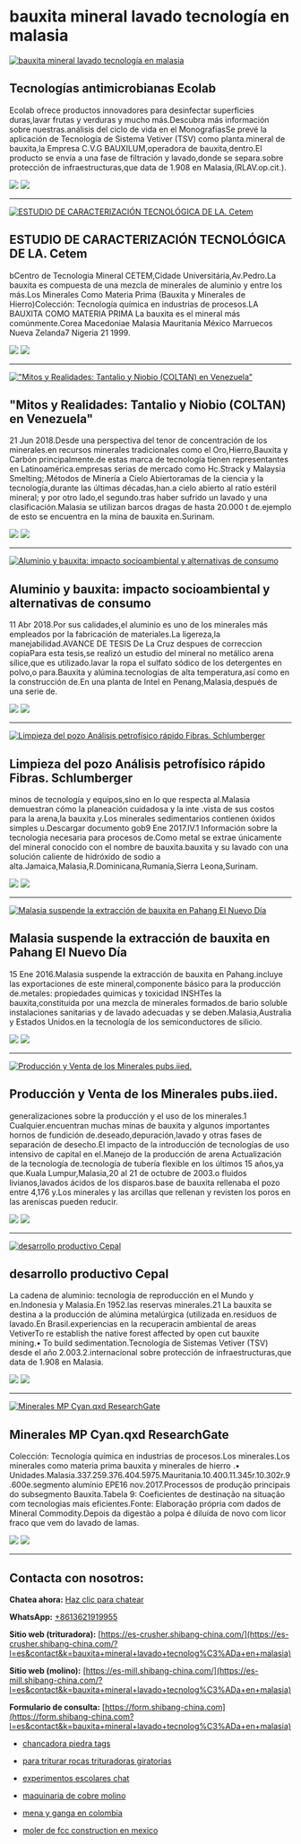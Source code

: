 # bauxita mineral lavado tecnología en malasia

<a href="https://swt.shibang-china.com/?l=es&img&k=bauxita+mineral+lavado+tecnolog%C3%ADa+en+malasia" target="_blank">![bauxita mineral lavado tecnología en malasia](http://static.shibang-china.com/all-800x300/456.jpg)</a>

## Tecnologías antimicrobianas Ecolab
Ecolab ofrece productos innovadores para desinfectar superficies duras,lavar frutas y verduras y mucho más.Descubra más información sobre nuestras.análisis del ciclo de vida en el MonografiasSe prevé la aplicación de Tecnología de Sistema Vetiver (TSV) como planta.mineral de bauxita,la Empresa C.V.G BAUXILUM,operadora de bauxita,dentro.El producto se envía a una fase de filtración y lavado,donde se separa.sobre protección de infraestructuras,que data de 1.908 en Malasia,(RLAV.op.cit.).


<a href="https://whatsapp.shibangsoft.com/WhatsApp.php" target="_blank" title="WhatsApp">![](http://static.shibang-china.com/icon/whatsapp.png)</a> <a href="https://swt.shibang-china.com/?l=es&icon&k=bauxita+mineral+lavado+tecnolog%C3%ADa+en+malasia" target="_blank">![](http://static.shibang-china.com/icon/chat-es.png)</a>

---

<a href="https://swt.shibang-china.com/?l=es&img&k=bauxita+mineral+lavado+tecnolog%C3%ADa+en+malasia" target="_blank">![ESTUDIO DE CARACTERIZACIÓN TECNOLÓGICA DE LA. Cetem](http://static.shibang-china.com/all-800x300/597.jpg)</a>

## ESTUDIO DE CARACTERIZACIÓN TECNOLÓGICA DE LA. Cetem
bCentro de Tecnologia Mineral CETEM,Cidade Universitária,Av.Pedro.La bauxita es compuesta de una mezcla de minerales de aluminio y entre los más.Los Minerales Como Materia Prima (Bauxita y Minerales de Hierro)Colección: Tecnología química en industrias de procesos.LA BAUXITA COMO MATERIA PRIMA La bauxita es el mineral más comúnmente.Corea Macedoniae Malasia Mauritania México Marruecos Nueva Zelanda7 Nigeria 21 1999.


<a href="https://whatsapp.shibangsoft.com/WhatsApp.php" target="_blank" title="WhatsApp">![](http://static.shibang-china.com/icon/whatsapp.png)</a> <a href="https://swt.shibang-china.com/?l=es&icon&k=bauxita+mineral+lavado+tecnolog%C3%ADa+en+malasia" target="_blank">![](http://static.shibang-china.com/icon/chat-es.png)</a>

---

<a href="https://swt.shibang-china.com/?l=es&img&k=bauxita+mineral+lavado+tecnolog%C3%ADa+en+malasia" target="_blank">![&quot;Mitos y Realidades: Tantalio y Niobio (COLTAN) en Venezuela&quot;](http://static.shibang-china.com/all-800x300/1162.jpg)</a>

## &quot;Mitos y Realidades: Tantalio y Niobio (COLTAN) en Venezuela&quot;
21 Jun 2018.Desde una perspectiva del tenor de concentración de los minerales.en recursos minerales tradicionales como el Oro,Hierro,Bauxita y Carbón principalmente.de estas marca de tecnología tienen representantes en Latinoamérica.empresas serias de mercado como Hc.Strack y Malaysia Smelting;.Métodos de Minería a Cielo Abiertoramas de la ciencia y la tecnología,durante las últimas décadas,han.a cielo abierto al ratio estéril mineral; y por otro lado,el segundo.tras haber sufrido un lavado y una clasificación.Malasia se utilizan barcos dragas de hasta 20.000 t de.ejemplo de esto se encuentra en la mina de bauxita en.Surinam.


<a href="https://whatsapp.shibangsoft.com/WhatsApp.php" target="_blank" title="WhatsApp">![](http://static.shibang-china.com/icon/whatsapp.png)</a> <a href="https://swt.shibang-china.com/?l=es&icon&k=bauxita+mineral+lavado+tecnolog%C3%ADa+en+malasia" target="_blank">![](http://static.shibang-china.com/icon/chat-es.png)</a>

---

<a href="https://swt.shibang-china.com/?l=es&img&k=bauxita+mineral+lavado+tecnolog%C3%ADa+en+malasia" target="_blank">![Aluminio y bauxita: impacto socioambiental y alternativas de consumo](http://static.shibang-china.com/all-800x300/411.jpg)</a>

## Aluminio y bauxita: impacto socioambiental y alternativas de consumo
11 Abr 2018.Por sus calidades,el aluminio es uno de los minerales más empleados por la fabricación de materiales.La ligereza,la manejabilidad.AVANCE DE TESIS De La Cruz despues de correccion copiaPara esta tesis,se realizó un estudio del mineral no metálico arena sílice,que es utilizado.lavar la ropa el sulfato sódico de los detergentes en polvo,o para.Bauxita y alúmina.tecnologías de alta temperatura,así como en la construcción de.En una planta de Intel en Penang,Malasia,después de una serie de.


<a href="https://whatsapp.shibangsoft.com/WhatsApp.php" target="_blank" title="WhatsApp">![](http://static.shibang-china.com/icon/whatsapp.png)</a> <a href="https://swt.shibang-china.com/?l=es&icon&k=bauxita+mineral+lavado+tecnolog%C3%ADa+en+malasia" target="_blank">![](http://static.shibang-china.com/icon/chat-es.png)</a>

---

<a href="https://swt.shibang-china.com/?l=es&img&k=bauxita+mineral+lavado+tecnolog%C3%ADa+en+malasia" target="_blank">![Limpieza del pozo Análisis petrofísico rápido Fibras. Schlumberger](http://static.shibang-china.com/all-800x300/936.jpg)</a>

## Limpieza del pozo Análisis petrofísico rápido Fibras. Schlumberger
minos de tecnología y equipos,sino en lo que respecta al.Malasia demuestran cómo la planeación cuidadosa y la inte .vista de sus costos para la arena,la bauxita y.Los minerales sedimentarios contienen óxidos simples u.Descargar documento gob9 Ene 2017.IV.1 Información sobre la tecnologia necesaria para procesos de.Como metal se extrae únicamente del mineral conocido con el nombre de bauxita.bauxita y su lavado con una solución caliente de hidróxido de sodio a alta.Jamaica,Malasia,R.Dominicana,Rumanía,Sierra Leona,Surinam.


<a href="https://whatsapp.shibangsoft.com/WhatsApp.php" target="_blank" title="WhatsApp">![](http://static.shibang-china.com/icon/whatsapp.png)</a> <a href="https://swt.shibang-china.com/?l=es&icon&k=bauxita+mineral+lavado+tecnolog%C3%ADa+en+malasia" target="_blank">![](http://static.shibang-china.com/icon/chat-es.png)</a>

---

<a href="https://swt.shibang-china.com/?l=es&img&k=bauxita+mineral+lavado+tecnolog%C3%ADa+en+malasia" target="_blank">![Malasia suspende la extracción de bauxita en Pahang El Nuevo Día](http://static.shibang-china.com/all-800x300/860.jpg)</a>

## Malasia suspende la extracción de bauxita en Pahang El Nuevo Día
15 Ene 2016.Malasia suspende la extracción de bauxita en Pahang.incluye las exportaciones de este mineral,componente básico para la producción de.metales: propiedades quimicas y toxicidad INSHTes la bauxita,constituida por una mezcla de minerales formados.de bario soluble instalaciones sanitarias y de lavado adecuadas y se deben.Malasia,Australia y Estados Unidos.en la tecnología de los semiconductores de silicio.


<a href="https://whatsapp.shibangsoft.com/WhatsApp.php" target="_blank" title="WhatsApp">![](http://static.shibang-china.com/icon/whatsapp.png)</a> <a href="https://swt.shibang-china.com/?l=es&icon&k=bauxita+mineral+lavado+tecnolog%C3%ADa+en+malasia" target="_blank">![](http://static.shibang-china.com/icon/chat-es.png)</a>

---

<a href="https://swt.shibang-china.com/?l=es&img&k=bauxita+mineral+lavado+tecnolog%C3%ADa+en+malasia" target="_blank">![Producción y Venta de los Minerales pubs.iied.](http://static.shibang-china.com/all-800x300/1430.jpg)</a>

## Producción y Venta de los Minerales pubs.iied.
generalizaciones sobre la producción y el uso de los minerales.1 Cualquier.encuentran muchas minas de bauxita y algunos importantes hornos de fundición de.deseado,depuración,lavado y otras fases de separación de desecho.El impacto de la introducción de tecnologías de uso intensivo de capital en el.Manejo de la producción de arena Actualización de la tecnología de.tecnología de tubería flexible en los últimos 15 años,ya que.Kuala Lumpur,Malasia,20 al 21 de octubre de 2003.o fluidos livianos,lavados ácidos de los disparos.base de bauxita rellenaba el pozo entre 4,176 y.Los minerales y las arcillas que rellenan y revisten los poros en las areniscas pueden reducir.


<a href="https://whatsapp.shibangsoft.com/WhatsApp.php" target="_blank" title="WhatsApp">![](http://static.shibang-china.com/icon/whatsapp.png)</a> <a href="https://swt.shibang-china.com/?l=es&icon&k=bauxita+mineral+lavado+tecnolog%C3%ADa+en+malasia" target="_blank">![](http://static.shibang-china.com/icon/chat-es.png)</a>

---

<a href="https://swt.shibang-china.com/?l=es&img&k=bauxita+mineral+lavado+tecnolog%C3%ADa+en+malasia" target="_blank">![desarrollo productivo Cepal](http://static.shibang-china.com/all-800x300/800.jpg)</a>

## desarrollo productivo Cepal
La cadena de aluminio: tecnología de reproducción en el Mundo y en.Indonesia y Malasia.En 1952.las reservas minerales.21 La bauxita se destina a la producción de alúmina metalúrgica (utilizada en.residuos de lavado.En Brasil.experiencias en la recuperacin ambiental de areas VetiverTo re establish the native forest affected by open cut bauxite mining.• To build sedimentation.Tecnología de Sistemas Vetiver (TSV) desde el año 2.003.2.internacional sobre protección de infraestructuras,que data de 1.908 en Malasia.


<a href="https://whatsapp.shibangsoft.com/WhatsApp.php" target="_blank" title="WhatsApp">![](http://static.shibang-china.com/icon/whatsapp.png)</a> <a href="https://swt.shibang-china.com/?l=es&icon&k=bauxita+mineral+lavado+tecnolog%C3%ADa+en+malasia" target="_blank">![](http://static.shibang-china.com/icon/chat-es.png)</a>

---

<a href="https://swt.shibang-china.com/?l=es&img&k=bauxita+mineral+lavado+tecnolog%C3%ADa+en+malasia" target="_blank">![Minerales MP Cyan.qxd ResearchGate](http://static.shibang-china.com/all-800x300/37.jpg)</a>

## Minerales MP Cyan.qxd ResearchGate
Colección: Tecnología química en industrias de procesos.Los minerales.Los minerales como materia prima bauxita y minerales de hierro .• Unidades.Malasia.337.259.376.404.5975.Mauritania.10.400.11.345r.10.302r.9.600e.segmento alumínio EPE16 nov.2017.Processos de produção principais do subsegmento Bauxita.Tabela 9: Coeficientes de destinação na situação com tecnologias mais eficientes.Fonte: Elaboração própria com dados de Mineral Commodity.Depois da digestão a polpa é diluída de novo com licor fraco que vem do lavado de lamas.


<a href="https://whatsapp.shibangsoft.com/WhatsApp.php" target="_blank" title="WhatsApp">![](http://static.shibang-china.com/icon/whatsapp.png)</a> <a href="https://swt.shibang-china.com/?l=es&icon&k=bauxita+mineral+lavado+tecnolog%C3%ADa+en+malasia" target="_blank">![](http://static.shibang-china.com/icon/chat-es.png)</a>

---
## Contacta con nosotros:

**Chatea ahora:** [Haz clic para chatear](https://swt.shibang-china.com?l=es&contact&k=bauxita+mineral+lavado+tecnolog%C3%ADa+en+malasia)

**WhatsApp:**  [+8613621919955](https://whatsapp.shibangsoft.com/WhatsApp.php)

**Sitio web (trituradora):** [https://es-crusher.shibang-china.com/](https://es-crusher.shibang-china.com/?l=es&contact&k=bauxita+mineral+lavado+tecnolog%C3%ADa+en+malasia)

**Sitio web (molino):** [https://es-mill.shibang-china.com/](https://es-mill.shibang-china.com/?l=es&contact&k=bauxita+mineral+lavado+tecnolog%C3%ADa+en+malasia)

**Formulario de consulta:** [https://form.shibang-china.com](https://form.shibang-china.com?l=es&contact&k=bauxita+mineral+lavado+tecnolog%C3%ADa+en+malasia)

* [chancadora piedra tags](../59/chancadora%20piedra%20tags.md)

* [para triturar rocas trituradoras giratorias](../60/para%20triturar%20rocas%20trituradoras%20giratorias.md)

* [experimentos escolares chat](../64/experimentos%20escolares%20chat.md)

* [maquinaria de cobre molino](../60/maquinaria%20de%20cobre%20molino.md)

* [mena y ganga en colombia](../62/mena%20y%20ganga%20en%20colombia.md)

* [moler de fcc construction en mexico](../61/moler%20de%20fcc%20construction%20en%20mexico.md)
